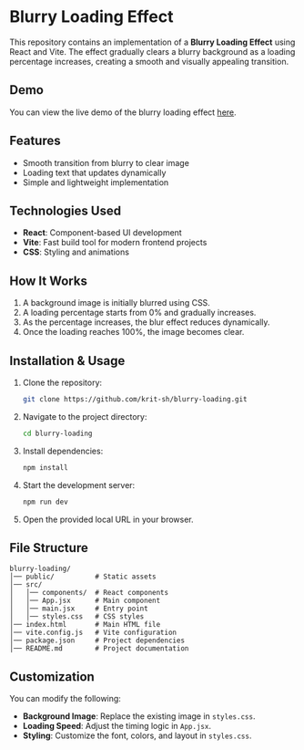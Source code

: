 # Blurry Loading Effect

This repository contains an implementation of a **Blurry Loading Effect** using React and Vite. The effect gradually clears a blurry background as a loading percentage increases, creating a smooth and visually appealing transition.

## Demo
You can view the live demo of the blurry loading effect [here](https://krit-sh.github.io/blurry-loading/).

## Features
- Smooth transition from blurry to clear image
- Loading text that updates dynamically
- Simple and lightweight implementation

## Technologies Used
- **React**: Component-based UI development
- **Vite**: Fast build tool for modern frontend projects
- **CSS**: Styling and animations

## How It Works
1. A background image is initially blurred using CSS.
2. A loading percentage starts from 0% and gradually increases.
3. As the percentage increases, the blur effect reduces dynamically.
4. Once the loading reaches 100%, the image becomes clear.

## Installation & Usage
1. Clone the repository:
   ```sh
   git clone https://github.com/krit-sh/blurry-loading.git
   ```
2. Navigate to the project directory:
   ```sh
   cd blurry-loading
   ```
3. Install dependencies:
   ```sh
   npm install
   ```
4. Start the development server:
   ```sh
   npm run dev
   ```
5. Open the provided local URL in your browser.

## File Structure
```
blurry-loading/
│── public/          # Static assets
│── src/
│   │── components/  # React components
│   │── App.jsx      # Main component
│   │── main.jsx     # Entry point
│   │── styles.css   # CSS styles
│── index.html       # Main HTML file
│── vite.config.js   # Vite configuration
│── package.json     # Project dependencies
│── README.md        # Project documentation
```

## Customization
You can modify the following:
- **Background Image**: Replace the existing image in `styles.css`.
- **Loading Speed**: Adjust the timing logic in `App.jsx`.
- **Styling**: Customize the font, colors, and layout in `styles.css`.
